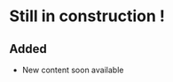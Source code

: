 <div style="text-align: justify">

# Still in construction !

## Added
* New content soon available

</div>
